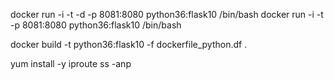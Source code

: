 
docker run -i -t -d -p 8081:8080 python36:flask10 /bin/bash
docker run -i -t -p 8081:8080 python36:flask10 /bin/bash

docker build -t python36:flask10 -f dockerfile_python.df .

 yum install -y iproute
 ss -anp

